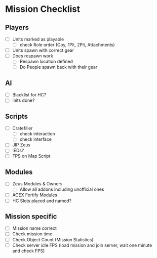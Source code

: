 # Mission Checklist
## Players
- [ ] Units marked as playable
  - [ ] check Role order (Coy, 1Plt, 2Plt, Attachments)
- [ ] Units spawn with correct gear
- [ ] Does respawn work
  - [ ] Respawn location defined
  - [ ] Do People spawn back with their gear

## AI
- [ ] Blacklist for HC?
- [ ] inits done?

## Scripts
  - [ ] Cratefiller
    - [ ] check interaction
    - [ ] check interface
  - [ ] JIP Zeus
  - [ ] IEDs?
  - [ ] FPS on Map Script

## Modules
- [ ] Zeus Modules & Owners
  - [ ] Allow all addons including unofficial ones
- [ ] ACEX Fortify Modules
- [ ] HC Slots placed and named?

## Mission specific
- [ ] Mission name correct
- [ ] Check mission time
- [ ] Check Object Count (Mission Statistics)
- [ ] Check server idle FPS (load mission and join server, wait one minute and check FPS)

